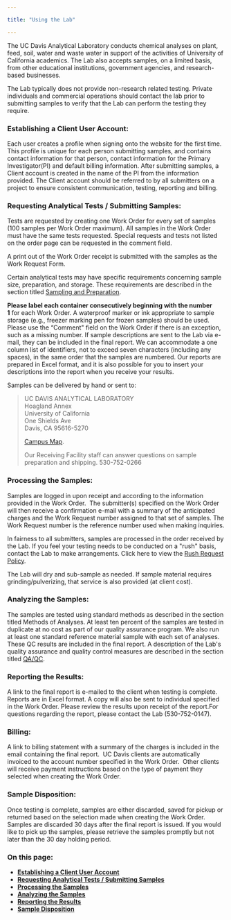 ```yaml
---

title: "Using the Lab"

---
```

<div class="col-8">
  <p class="lead">The UC Davis Analytical Laboratory conducts chemical analyses on plant, feed, soil, water and waste water in support of the activities of University of California academics. The Lab also accepts samples, on a limited basis, from other educational
      institutions, government agencies, and research-based businesses. </p>
      <p>The Lab typically does not provide non-research related testing. Private individuals and commercial operations should contact the lab prior to submitting samples to verify that the Lab can perform the testing  they require.
</p>
  <h3><a name="one"></a>Establishing a Client User Account:</h3>
  <p>Each user creates a profile when signing onto the website for the first time.  This profile is unique for each person submitting samples, and contains contact information for that person, contact information for the Primary Investigator(PI) and default billing information. After submitting samples, a Client account is created in the name of the PI from the information provided. The Client account should be referred to by all submitters on a project to ensure consistent communication, testing, reporting and billing.
</p>
  <!-- <p>Contact the Lab Office to initiate the process of becoming a client: 530-752-0147.</p>
  <p>Each client is assigned an unique user account called a Client ID. (A client can have more than one Client ID should circumstances warrant.) This Client ID is created from information provided by the client on the Lab's Application Form. After the client user account is established, you will receive a Work Request Form pre-printed with your specific information. (Please advise our office when changes to the pre-printed information need to be made; we will provide an updated template prior to sample submission.) This form can be copied and completed to identify requested analyses each time samples are submitted.</p>
  <p>Clients have the option of assigning a "copy to" person on the Client ID. This individual will then also receive the analytical results. If changes to the pre-printed billing account and/or "copy to" person information are needed, they can be made on a permanent basis or on a submission-by-submission basis by writing the changes on the work request form and selecting the appropriate check-box ("permanent" or "one-time only").</p> -->
  <!-- <ul>
      <li><a href="resolveuid/c375462e679443269dbc75fa072aeb48">UC client form</a></li>
      <li><a href="resolveuid/c494e02842d246d5a930014a5b0974b9">Non-UC client form</a><br /> —   Non-UC Clients must also fill out an IRS W-9
          <a href="http://www.irs.gov/pub/irs-pdf/fw9.pdf" target="_blank" title="Form W-9">form </a>and submit it via the University's <a href="https://afsapps.ucdavis.edu/vendor-w9/UploadW9.cfm" target="_blank" title="UC Davis online W9 upload page">online W9 upload page</a>.
      </li>
  </ul> -->
  <h3><a name="two"></a>Requesting Analytical Tests / Submitting Samples:</h3>
  <p>Tests are requested by creating one Work Order for every set of samples (100 samples per Work Order maximum). All samples in the Work Order must have the same tests requested.  Special requests and tests not listed on the order page can be requested in the comment field.</p>

  <p>A print out of the Work Order receipt is submitted with the samples as the Work Request Form.</p>

  <p>Certain analytical tests may have specific requirements concerning sample size, preparation, and storage. These requirements are described in the section titled <a href="/home/SamplingAndPreparation">Sampling and Preparation</a>.</p>


  <p><strong>Please label each container consecutively beginning with the number 1</strong> for each Work Order. A waterproof marker or ink appropriate to sample storage (e.g., freezer marking pen for frozen samples) should be used. Please use the “Comment" field on the Work Order if there is an exception, such as a missing number. If sample descriptions are sent to the Lab via e-mail, they can be included in the final report. We can accommodate a one column list of identifiers, not to exceed seven characters (including any spaces), in the same order that the samples are numbered. Our reports are prepared in Excel format, and it is also possible for you to insert your descriptions into the report when you receive your results.
</p>
  <p>Samples can be delivered by hand or sent to:</p>
  <blockquote>
      <p class="callout">UC DAVIS ANALYTICAL LABORATORY<br />Hoagland Annex<br />University of California<br />One Shields Ave<br />Davis, CA 95616-5270</p>
      <p><a href="http://campusmap.ucdavis.edu/?b=81" target="_blank">Campus Map</a>.</p>
      <p>Our Receiving Facility staff can answer questions on sample preparation and shipping. 530-752-0266</p>
  </blockquote>
  <h3><a name="three"></a>Processing the Samples:</h3>
  <p>Samples are logged in upon receipt and according to the information provided in the Work Order.  The submitter(s) specified on the Work Order will then receive a confirmation e-mail with a summary of the anticipated charges and the Work Request number assigned to that set of samples. The Work Request number is the reference number used when making inquiries.</p>

<p>In fairness to all submitters, samples are processed in the order received by the Lab. If you feel your testing needs to be conducted on a "rush" basis, contact the Lab to make arrangements. Click here to view the <a href="/pages/rush-request">Rush Request Policy</a>.</p>

<p>The Lab will dry and sub-sample as needed. If sample material requires grinding/pulverizing, that service is also provided (at client cost).</p>

  <h3><a name="four"></a>Analyzing the Samples:</h3>
  <p>The samples are tested using standard methods as described in the section titled Methods of Analyses. At least ten percent of the samples are tested in duplicate at no cost as part of our quality assurance program. We also run at least one standard reference material sample with each set of analyses. These QC results are included in the final report. A description of the Lab's quality assurance and quality control measures are described in the section titled <a href="/pages/qa-qc">QA/QC</a>.</p>

  <h3><a name="five"></a>Reporting the Results:</h3>
  <p>A link to the final report is e-mailed to the client when testing is complete. Reports are in Excel format. A copy will also be sent to individual specified in the Work Order. Please review the results upon receipt of the report.For questions regarding the report, please contact the Lab (530-752-0147).</p>
  <h3>Billing:</h3>
  <p>A link to billing statement with a summary of the charges is included in the email containing the final report.  UC Davis clients are automatically invoiced to the account number specified in the Work Order.  Other clients will receive payment instructions based on the type of payment they selected when creating the Work Order.
</p>
  <h3><a name="six"></a>Sample Disposition:</h3>
  <p>Once testing is complete, samples are either discarded, saved for pickup or returned based on the selection made when creating the Work Order. Samples are discarded 30 days after the final report is issued. If you would like to pick up the samples, please retrieve the samples promptly but not later than the 30 day holding period.
</p>
</div>
<div class="col-4">
  <div class="using-affix" data-spy="affix" data-offset-top="500">
    <h3>On this page:</h3>
    <ul>
        <li><strong><a href="#one">Establishing a Client User Account</a></strong></li>
        <li><strong><a href="#two">Requesting Analytical Tests / Submitting Samples</a></strong></li>
        <li><strong><a href="#three">Processing the Samples</a></strong></li>
        <li><strong><a href="#four">Analyzing the Samples</a></strong></li>
        <li><strong><a href="#five">Reporting the Results</a></strong></li>
        <li><strong><a href="#six">Sample Disposition</a></strong></li>
    </ul>
  </div>

</div>
